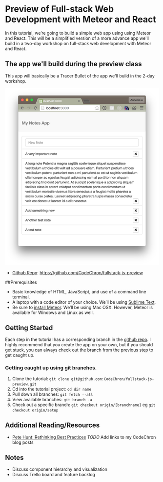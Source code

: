 # Preview of Full-stack Web Development with Meteor and React
In this tutorial, we’re going to build a simple web app using using Meteor and React. This will be a simplified version of a more advance app we'll build in a two-day workshop on full-stack web development with Meteor and React.

## The app we'll build during the preview class

This app will basically be a Tracer Bullet of the app we'll build in the 2-day workshop.

![Finished version of the app](images/finished-app.png)

- [Github Repo](https://github.com/CodeChron/intro-to-meteor-react): https://github.com/CodeChron/fullstack-js-preview

##Prerequisites 
- Basic knowledge of HTML, JavaScript, and use of a command line terminal.
- A laptop with a code editor of your choice.  We’ll be using [Sublime Text](http://www.sublimetext.com/3 ).
- Be sure to [install Meteor](https://www.meteor.com/install). We’ll be using Mac OSX. However, Meteor is available for Windows and Linux as well.

## Getting Started
Each step in the tutorial has a corresponding branch in the [github repo](https://github.com/CodeChron/intro-to-meteor-react).  I highly recommend that you create the app on your own, but if you should get stuck, you can always check out the branch from the previous step to get caught up.

### Getting caught up using git branches.
1. Clone the tutorial: ```git clone git@github.com:CodeChron/fullstack-js-preview.git```
2. Cd into the tutorial project: ```cd dir name```
2. Pull down all branches: ```git fetch --all```
3. View available branches: ```git branch -a```
4. Check out a specific branch: ```git checkout origin/[branchname]``` eg ```git checkout origin/setup```


## Additional Reading/Resources
- [Pete Hunt: Rethinking Best Practices](https://www.youtube.com/watch?v=DgVS-zXgMTk#t=1432)
_TODO_ Add links to my CodeChron blog posts


## Notes
- Discuss component hierarchy and visualization
- Discuss Trello board and feature backlog
